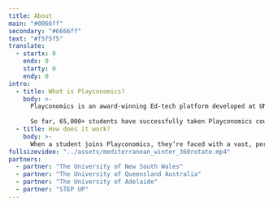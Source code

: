 ```yaml
---
title: About
main: "#0066ff"
secondary: "#6666ff"
text: "#f5f5f5"
translate:
  - startx: 0
    endx: 0
    starty: 0
    endy: 0
intro:
  - title: What is Playconomics?
    body: >-
      Playconomics is an award-winning Ed-tech platform developed at UNSW that weaves the videogame metaverse with standard university material to create online courses that motivate, influence, and inspire learning as a fun, engaging and rewarding journey. Its virtual world is shared by thousands of students, and it can persist and outlive the duration of a course. The goal of Playconomics is to create the most open-ended, multidisciplinary and fun teaching tool that ever existed.
      
      So far, 65,000+ students have successfully taken Playconomics courses at universities and high schools across Australia and abroad – and the results speak for themselves. Playconomics is designed to natively run Randomised-Controlled-Trials (RCTs), the gold standard for establishing causal evaluation research, and our experimental data is very positive. It shows remarkably higher academic performance across many different student demographics, as well as an exceptional decrease in course failing rates. Finally, student surveys place Playconomics courses among the highest ranked in terms of student satisfaction at every university that runs them.
  - title: How does it work?
    body: >-
      When a student joins Playconomics, they’re faced with a vast, persistent world that’s full of potential. They have the opportunity to construct a society from the ground up, and in doing so make decisions that are informed by the principles of economics, business, engineering, medicine, and more. Whether this virtual society stumbles on the same social and environmental issues we see in the real world is up to you. What follows is a troubleshooting exercise in social and technical engineering, where all fields come together in a truly interdisciplinary effort, driven by a common transparent language – Playconomics. Playconomics has been developed alongside Academia, a custom Learning Management System where students can test their knowledge and view their marks, with an emphasis on seamless integration and authoring collaboration.
fullsizevideo: "../assets/mediterranean_winter_360rotate.mp4"
partners:
  - partner: "The University of New South Wales"
  - partner: "The University of Queensland Australia"
  - partner: "The University of Adelaide"
  - partner: "STEP UP"
---
```


